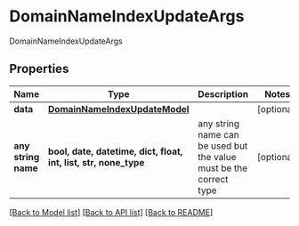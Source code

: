 # DomainNameIndexUpdateArgs

DomainNameIndexUpdateArgs

## Properties
Name | Type | Description | Notes
------------ | ------------- | ------------- | -------------
**data** | [**DomainNameIndexUpdateModel**](DomainNameIndexUpdateModel.md) |  | [optional] 
**any string name** | **bool, date, datetime, dict, float, int, list, str, none_type** | any string name can be used but the value must be the correct type | [optional]

[[Back to Model list]](../README.md#documentation-for-models) [[Back to API list]](../README.md#documentation-for-api-endpoints) [[Back to README]](../README.md)


